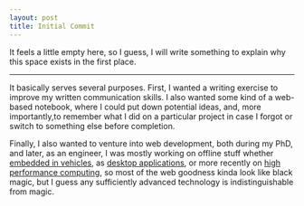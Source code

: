 ```yaml
---
layout: post
title: Initial Commit
---
```


It feels a little empty here, so I guess, I will write something to explain why this space exists in the first place.

---

It basically serves several purposes. First, I wanted a writing exercise to improve my written communication skills. 
I also wanted some kind of a web-based notebook, where I could put down potential ideas, and, more importantly,to remember what I did on a particular project in case I forgot or switch to something else before completion.

Finally, I also wanted to venture into web development, both during my PhD, and later, as an engineer, I was mostly working on offline stuff whether [embedded in vehicles](http://link.springer.com/article/10.1007/s00138-011-0389-x), as [desktop applications](https://www.dxo.com/intl/photography/dxo-optics-pro/photo-software), or more recently on [high performance computing](http://www.numscale.com), so most of the web goodness kinda look like black magic, but I guess any sufficiently advanced technology is indistinguishable from magic.
